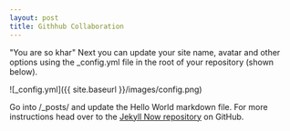 ```yaml
---
layout: post
title: Githhub Collaboration 
---
```

"You are so khar"
Next you can update your site name, avatar and other options using the _config.yml file in the root of your repository (shown below).

![_config.yml]({{ site.baseurl }}/images/config.png)

 Go into /_posts/ and update the Hello World markdown file. For more instructions head over to the [Jekyll Now repository](https://github.com/barryclark/jekyll-now) on GitHub.
